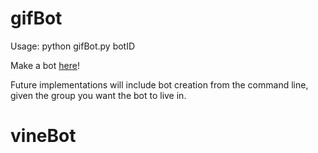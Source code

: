 # gifBot

Usage: python gifBot.py botID

Make a bot <a target="_blank" href="https://dev.groupme.com/bots">here</a>!


Future implementations will include bot creation from the command line, given the group you want the bot to live in.
# vineBot
